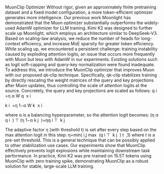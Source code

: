 MuonClip Optimizer
Without rigor, given an approximately finite pretraining dataset and a fixed model configuration, a more token-efficient optimizer generates more intelligence. Our previous work Moonlight has demonstrated that the Muon optimizer substantially outperforms the widely-used AdamW optimizer for LLM training.
Kimi K2 was designed to further scale up Moonlight, which employs an architecture similar to DeepSeek-V3. Based on scaling-law analysis, we reduce the number of heads for long-context efficiency, and increase MoE sparsity for greater token efficiency. While scaling up, we encountered a persistent challenge: training instability caused by exploding attention logits, an issue that occurs more frequently with Muon but less with AdamW in our experiments. Existing solutions such as logit soft-capping and query-key normalization were found inadequate.
To address this, we introduce the MuonClip optimizer that improves Muon with our proposed qk-clip technique. Specifically, qk-clip stabilizes training by directly rescaling the weight matrices of the query and key projections after Muon updates, thus controlling the scale of attention logits at the source. Concretely, the query and key projections are scaled as follows:
q 
i
​
 =η 
α
 W 
q
​
 x 
i
​
 
k 
i
​
 =η 
1−α
 W 
k
​
 x 
i
​
 
where α is a balancing hyperparameter, so the attention logit becomes:
(η 
α
 q 
i
​
 ) 
⊤
 (η 
1−α
 k 
j
​
 )=ηq 
i
⊤
​
 k 
j
​
 
The adaptive factor η (with threshold t) is set after every step based on the max attention logit in this step:
η=min( 
i,j
max
​
 (q 
i
⊤
​
 k 
j
​
 )
t
​
 ,1)
where t is a pre-set threshold. This is a general technique that can be possibly applied to other stabilization use cases.
Our experiments show that MuonClip effectively prevents logit explosions while maintaining downstream task performance. In practice, Kimi K2 was pre-trained on 15.5T tokens using MuonClip with zero training spike, demonstrating MuonClip as a robust solution for stable, large-scale LLM training.
